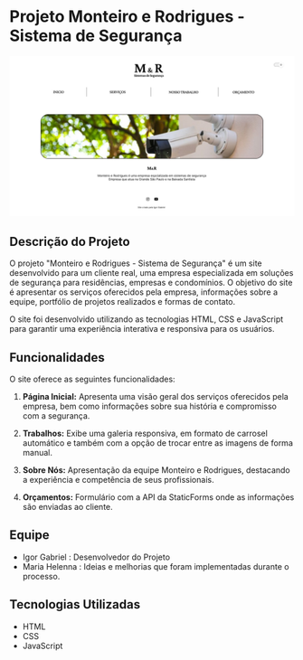 # Projeto Monteiro e Rodrigues - Sistema de Segurança

![monteiro](inicio-desktop-light.png)

## Descrição do Projeto

O projeto "Monteiro e Rodrigues - Sistema de Segurança" é um site desenvolvido para um cliente real, uma empresa especializada em soluções de segurança para residências, empresas e condomínios. O objetivo do site é apresentar os serviços oferecidos pela empresa, informações sobre a equipe, portfólio de projetos realizados e formas de contato.

O site foi desenvolvido utilizando as tecnologias HTML, CSS e JavaScript para garantir uma experiência interativa e responsiva para os usuários.

## Funcionalidades

O site oferece as seguintes funcionalidades:

1. **Página Inicial:** Apresenta uma visão geral dos serviços oferecidos pela empresa, bem como informações sobre sua história e compromisso com a segurança.

2. **Trabalhos:** Exibe uma galeria responsiva, em formato de carrosel automático e também com a opção de trocar entre as imagens de forma manual.

3. **Sobre Nós:** Apresentação da equipe Monteiro e Rodrigues, destacando a experiência e competência de seus profissionais.

4. **Orçamentos:** Formulário com a API da StaticForms onde as informações são enviadas ao cliente.


## Equipe

- Igor Gabriel : Desenvolvedor do Projeto
- Maria Helenna : Ideias e melhorias que foram implementadas durante o processo.

## Tecnologias Utilizadas

- HTML
- CSS
- JavaScript